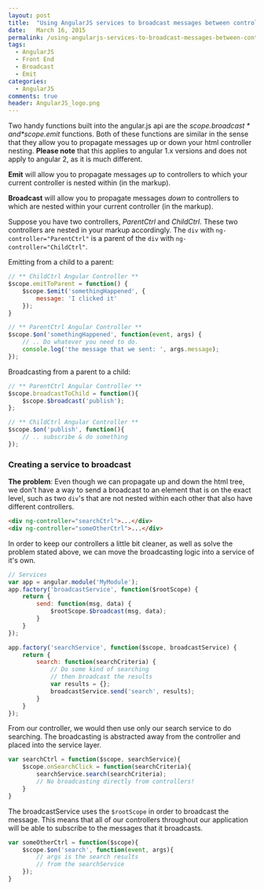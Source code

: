 ```yaml
---
layout: post
title:  "Using AngularJS services to broadcast messages between controllers"
date:   March 16, 2015
permalink: /using-angularjs-services-to-broadcast-messages-between-controllers/
tags:
  - AngularJS
  - Front End
  - Broadcast
  - Emit
categories:
  - AngularJS
comments: true
header: AngularJS_logo.png
---
```


Two handy functions built into the angular.js api are the *$scope.broadcast* and *$scope.emit* functions. Both of these functions are similar in the sense that they allow you to propagate messages up or down your html controller nesting. **Please note** that this applies to angular 1.x versions and does not apply to angular 2, as it is much different.


**Emit** will allow you to propagate messages *up* to controllers to which your current controller is nested within (in the markup).

**Broadcast** will allow you to propagate messages *down* to controllers to which are nested within your current controller (in the markup).

Suppose you have two controllers, *ParentCtrl* and *ChildCtrl*. These two controllers are nested in your markup accordingly. The `div` with `ng-controller="ParentCtrl"` is a parent of the `div` with `ng-controller="ChildCtrl"`.

Emitting from a child to a parent:

```javascript
// ** ChildCtrl Angular Controller **
$scope.emitToParent = function() {
    $scope.$emit('somethingHappened', {
        message: 'I clicked it'
    });
}

// ** ParentCtrl Angular Controller **
$scope.$on('somethingHappened', function(event, args) {
    // .. Do whatever you need to do.
    console.log('the message that we sent: ', args.message);
});
```

Broadcasting from a parent to a child:

```javascript
// ** ParentCtrl Angular Controller **
$scope.broadcastToChild = function(){
    $scope.$broadcast('publish');
};

// ** ChildCtrl Angular Controller **
$scope.$on('publish', function(){
    // .. subscribe & do something
});
```

### Creating a service to broadcast

**The problem**: Even though we can propagate up and down the html tree, we don't have a way to send a broadcast to an element that is on the exact level, such as two `div`'s that are not nested within each other that also have different controllers.

```html
<div ng-controller="searchCtrl">...</div>
<div ng-controller="someOtherCtrl">...</div>
```

In order to keep our controllers a little bit cleaner, as well as solve the problem stated above, we can move the broadcasting logic into a service of it's own.


```javascript
// Services
var app = angular.module('MyModule');
app.factory('broadcastService', function($rootScope) {
    return {
        send: function(msg, data) {
            $rootScope.$broadcast(msg, data);
        }
    }
});

app.factory('searchService', function($scope, broadcastService) {
    return {
        search: function(searchCriteria) {
            // Do some kind of searching
            // then broadcast the results
            var results = {};
            broadcastService.send('search', results);
        }
    }
});
```

From our controller, we would then use only our search service to do searching. The broadcasting is abstracted away from the controller and placed into the service layer.

```javascript
var searchCtrl = function($scope, searchService){
    $scope.onSearchClick = function(searchCriteria){
        searchService.search(searchCriteria);
        // No broadcasting directly from controllers!
    }
}
```

The broadcastService uses the `$rootScope` in order to broadcast the message. This means that all of our controllers throughout our application will be able to subscribe to the messages that it broadcasts.

```javascript
var someOtherCtrl = function($scope){
    $scope.$on('search', function(event, args){
        // args is the search results
        // from the searchService
    });
}
```
